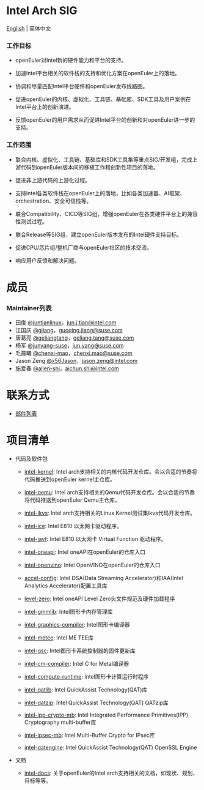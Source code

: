 # Intel Arch SIG
[English](./README.md) | 简体中文

### 工作目标

- openEuler对Intel新的硬件能力和平台的支持。

- 加速Intel平台相关的软件栈的支持和优化方案在openEuler上的落地。

- 协调和尽量匹配Intel平台硬件和openEuler发布线路图。

- 促进openEuler的内核、虚拟化、工具链、基础库、SDK工具及用户案例在Intel平台上的创新演进。

- 反馈openEuler的用户需求从而促进Intel平台的创新和对openEuler进一步的支持。

### 工作范围

- 联合内核、虚拟化、工具链、基础库和SDK工具集等重点SIG/开发组，完成上游代码到openEuler版本间的移植工作和创新性项目的落地。

- 促进非上游代码的上游化过程。

- 支持Intel各类软件栈在openEuler上的落地，比如各类加速器、AI框架、orchestration、安全可信栈等。

- 联合Compatibility、CICD等SIG组，增强openEuler在各类硬件平台上的兼容性测试过程。

- 联合Release等SIG组，建立openEuler版本发布的Intel硬件支持目标。

- 促进CPU/芯片组/整机厂商与openEuler社区的技术交流。

- 响应用户反馈和解决问题。

# 成员

### Maintainer列表

- 田俊 [@juntianlinux](https://gitee.com/juntianlinux)，jun.j.tian@intel.com
- 江国庆 [@gjiang](https://gitee.com/gjiang)，guoqing.jiang@suse.com
- 唐葛亮 [@geliangtang](https://gitee.com/geliangtang)，geliang.tang@suse.com
- 杨军 [@junyang-suse](https://gitee.com/junyang-suse)，jun.yang@suse.com
- 毛晨曦 [@chenxi-mao](https://gitee.com/chenxi-mao)，chenxi.mao@suse.com
- Jason Zeng [@x56Jason](https://gitee.com/x56Jason)，jason.zeng@intel.com
- 施爱春 [@allen-shi](https://gitee.com/allen-shi)，aichun.shi@intel.com

# 联系方式

- [邮件列表](mailto:sig-intel-arch@openeuler.org)

# 项目清单

- 代码及软件包
  - [intel-kernel](https://gitee.com/openeuler/Intel-kernel): Intel arch支持相关的内核代码开发仓库。会以合适的节奏将代码推送到openEuler kernel主仓库。

  - [intel-qemu](https://gitee.com/openeuler/intel-qemu): Intel arch支持相关的Qemu代码开发仓库。会以合适的节奏将代码推送到openEuler Qemu主仓库。

  - [intel-lkvs](https://gitee.com/openeuler/intel-lkvs): Intel arch支持相关的Linux Kernel测试集lkvs代码开发仓库。

  - [intel-ice](https://gitee.com/openeuler/intel-ice): Intel E810 以太网卡驱动程序。

  - [intel-iavf](https://gitee.com/openeuler/intel-iavf): Intel E810 以太网卡 Virtual Function 驱动程序。

  - [intel-oneapi](https://gitee.com/openeuler/intel-oneapi): Intel oneAPI在openEuler的仓库入口

  - [intel-openvino](https://gitee.com/openeuler/intel-openvino): Intel OpenVINO在openEuler的仓库入口

  - [accel-config](https://gitee.com/src-openeuler/accel-config): Intel DSA(Data Streaming Accelerator)和IAA(Intel Analytics Accelerator)配置工具库

  - [level-zero](https://gitee.com/src-openeuler/level-zero): Intel oneAPI Level Zero头文件规范及硬件加载程序

  - [intel-gmmlib](https://gitee.com/src-openeuler/intel-gmmlib): Intel图形卡内存管理库

  - [intel-graphics-compiler](https://gitee.com/src-openeuler/intel-graphics-compiler): Intel图形卡编译器

  - [intel-metee](https://gitee.com/src-openeuler/intel-metee): Intel ME TEE库

  - [intel-gsc](https://gitee.com/src-openeuler/intel-gsc): Intel图形卡系统控制器的固件更新库

  - [intel-cm-compiler](https://gitee.com/src-openeuler/intel-cm-compiler): Intel C for Metal编译器

  - [intel-compute-runtime](https://gitee.com/src-openeuler/intel-compute-runtime): Intel图形卡计算运行时程序

  - [intel-qatlib](https://gitee.com/src-openeuler/intel-qatlib): Intel QuickAssist Technology(QAT)库

  - [intel-qatzip](https://gitee.com/src-openeuler/intel-qatzip): Intel QuickAssist Technology(QAT) QATzip库

  - [intel-ipp-crypto-mb](https://gitee.com/src-openeuler/intel-ipp-crypto-mb): Intel Integrated Performance Primitives(IPP) Cryptography multi-buffer库

  - [intel-ipsec-mb](https://gitee.com/src-openeuler/intel-ipsec-mb): Intel Multi-Buffer Crypto for IPsec库

  - [intel-qatengine](https://gitee.com/src-openeuler/intel-qatengine): Intel QuickAssist Technology(QAT) OpenSSL Engine

- 文档
  - [intel-docs](https://gitee.com/openeuler/intel-docs): 关于openEuler的Intel arch支持相关的文档，如现状、规划、目标等等。
